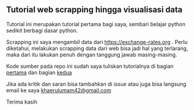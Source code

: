 ## Tutorial web scrapping hingga visualisasi data

Tutorial ini merupakan tutorial pertama bagi saya, sembari belajar python sedikit berbagi dasar python.

Scrapping ini saya mengambil data dari https://exchange-rates.org . Perlu diketahui, melakukan scrapping data dari web bisa jadi hal yang terlarang, maka dari itu lakukan penuh dengan tanggung jawab masing-masing.

Kode sumber pada repo ini sudah saya tuliskan tutorialnya di bagian [pertama](https://medium.com/@khaerulumam42/web-scrapping-data-cleansing-dan-visualisasi-data-menggunakan-python-part-1-296ff8ef643c?source=friends_link&sk=1572364642aeb0d5b1398b5f006ca35d) dan bagian [kedua](https://medium.com/@khaerulumam42/mengambil-data-halaman-web-pembersihan-data-dan-visualisasi-data-menggunakan-python-part-2-7fa525e08662?source=friends_link&sk=57cd911401cde39146d6f9e3c7239790)

Jika ada kritik dan saran bisa tambahkan di *issue* atau juga bisa langsung email ke saya khaerulumam42@gmail.com

Terima kasih
